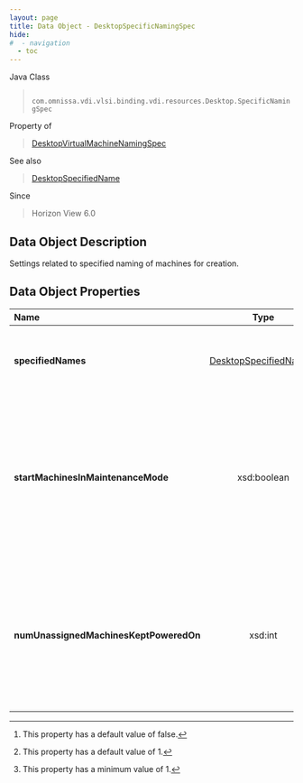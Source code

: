 ```yaml
---
layout: page
title: Data Object - DesktopSpecificNamingSpec
hide:
#  - navigation
  - toc
---
```






Java Class
> ` com.omnissa.vdi.vlsi.binding.vdi.resources.Desktop.SpecificNamingSpec`

Property of
> [DesktopVirtualMachineNamingSpec](vdi.resources.Desktop.VirtualMachineNamingSpec.md#field_detail)

See also
> [DesktopSpecifiedName](vdi.resources.Desktop.SpecifiedName.md)

Since
> Horizon View 6.0


## Data Object Description

Settings related to specified naming of machines for creation.

## Data Object Properties

 Name | Type | Description
:---|:---:|:---
**specifiedNames**| [DesktopSpecifiedName[]](vdi.resources.Desktop.SpecifiedName.md)|  Initial specified names of machines in the desktop.
**startMachinesInMaintenanceMode**|  xsd:boolean|  Allows virtual machines to be customized manually before users can log in and access them. This mode must be exited manually. [^5]
**numUnassignedMachinesKeptPoweredOn**|  xsd:int|  Number of unassigned machines kept powered on. This value must be less than or equal to the number of specified names. [^10] [^8]


 


[^5]: This property has a default value of false.
[^8]: This property has a minimum value of 1.
[^10]: This property has a default value of 1.